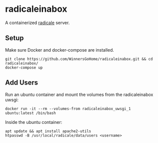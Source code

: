 # radicaleinabox

A containerized [radicale](https://github.com/Kozea/Radicale) server.

## Setup
Make sure Docker and docker-compose are installed.

    git clone https://github.com/WinnersGoHome/radicaleinabox.git && cd radicaleinabox/
    docker-compose up

## Add Users
Run an ubuntu container and mount the volumes from the radicaleinabox uwsgi:

    docker run -it --rm --volumes-from radicaleinabox_uwsgi_1 ubuntu:latest /bin/bash

Inside the ubuntu container:

    apt update && apt install apache2-utils
    htpasswd -B /usr/local/radicale/data/users <username>
